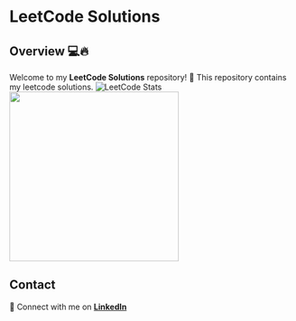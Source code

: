 # LeetCode Solutions

## Overview 💻🔥

Welcome to my **LeetCode Solutions** repository! 🚀 This repository contains my leetcode solutions.
![LeetCode Stats](https://leetcard.jacoblin.cool/Yuval-Kogan?theme=dark&font=JetBrains%20Mono)
<img src="https://media3.giphy.com/media/v1.Y2lkPTc5MGI3NjExdjVqYnBnMW9qMmk2NHE0eWp4ZHBlc3M1amN0cG84MmFob285dmZpeiZlcD12MV9pbnRlcm5hbF9naWZfYnlfaWQmY3Q9Zw/Z3VgQu8hkVeB1bakS9/giphy.gif" width="300"/>


## Contact

🔗 Connect with me on **[LinkedIn](https://www.linkedin.com/in/yuval-kogan)**
